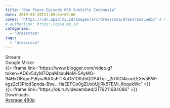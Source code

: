 ```yaml
---
title: "One Piece Episode 656 Subtitle Indonesia"
date: 2019-08-20T21:09:54+07:00
cover: "https://cdn.opid.my.id/images/arc/dressrosa/dressrosa.webp" # Optional, cover
# authorlink: https://opid.my.id
categories:
  - "Dressrosa"
tags:
  - "Dressrosa"
---
```

<div class="ui menu violet borderless inverted">
  <div class="header item active">
        Stream:
    </div>
  <a class="active item" data-tab="google">
    <i class="google drive icon"></i> Google
  </a>
  <a class="item nounderline" data-tab="mirror">
    <i class="odnoklassniki icon"></i> Mirror
  </a>
</div>
<div class="ui bottom attached tab segment active" style="border:0 !important;" data-tab="google">
{{< iframe link="https://www.blogger.com/video.g?token=AD6v5dyM7QpaM4suNoM-5AyMO-94HkOKqpcPj6yvJ6AXsFITKoO51DIfd5QDP4Tqi-_2rtXlO4conLEXw5KW-kgz2cl3PIod3pnda-Btw_-HaEEFCo0gZUxbUjjRk67EMl_IfoqukWc" >}}
</div>
<div class="ui bottom attached tab segment" style="border:0 !important;" data-tab="mirror">
{{< iframe link="https://ok.ru/videoembed/2176211684086" >}}
</div>
<div class="ui menu violet borderless inverted">
  <div class="header item active">
        Downloads:
    </div>
  <a class="item nounderline" href="https://ouo.io/nlETW6" target="_blank" rel="dofollow"><i class="google drive icon"></i>
    Average 480p</a>
</div>